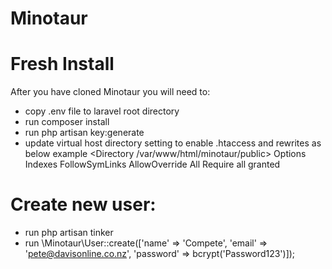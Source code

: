 ﻿# Minotaur

# Fresh Install
After you have cloned Minotaur you will need to:
- copy .env file to laravel root directory
- run composer install
- run php artisan key:generate
- update virtual host directory setting to enable .htaccess and rewrites as below example
    <Directory /var/www/html/minotaur/public>
   	    Options Indexes FollowSymLinks
    	AllowOverride All
    	Require all granted
    </Directory>

# Create new user:
- run php artisan tinker
- run \Minotaur\User::create(['name' => 'Compete', 'email' => 'pete@davisonline.co.nz', 'password' => bcrypt('Password123')]);
